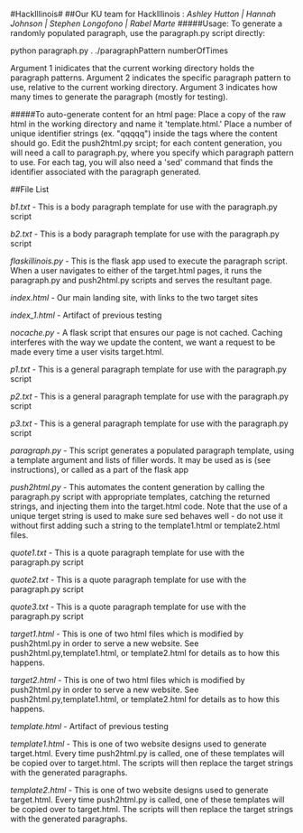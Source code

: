 #HackIllinois#
##Our KU team for HackIllinois : 
*Ashley Hutton | 
Hannah Johnson | 
Stephen Longofono | 
Rabel Marte*
#####Usage: To generate a randomly populated paragraph, use the paragraph.py script directly:

python paragraph.py . ./paragraphPattern numberOfTimes

Argument 1 inidicates that the current working directory holds the paragraph patterns.  Argument 2 indicates the specific paragraph pattern to use, relative to the current working directory.  Argument 3 indicates how many times to generate the paragraph (mostly for testing).

#####To auto-generate content for an html page:
Place a copy of the raw html in the working directory and name it 'template.html.'  Place a number of unique identifier strings (ex. "qqqqq") inside the tags where the content should go.  Edit the push2html.py srcipt; for each content generation, you will need a call to paragraph.py, where you specify which paragraph pattern to use.  For each tag, you will also need a 'sed' command that finds the identifier associated with the paragraph generated.


##File List

*b1.txt* - This is a body paragraph template for use with the paragraph.py script

*b2.txt* - This is a body paragraph template for use with the paragraph.py script

*flaskillinois.py* - This is the flask app used to execute the paragraph script.  When a user navigates to either of the target.html pages, it runs the paragraph.py and push2html.py scripts and serves the resultant page.

*index.html* - Our main landing site, with links to the two target sites

*index_1.html* - Artifact of previous testing

*nocache.py* - A flask script that ensures our page is not cached.  Caching interferes with the way we update the content, we want a request to be made every time a user visits target.html.

*p1.txt* - This is a general paragraph template for use with the paragraph.py script

*p2.txt* - This is a general paragraph template for use with the paragraph.py script

*p3.txt* - This is a general paragraph template for use with the paragraph.py script

*paragraph.py* - This script generates a populated paragraph template, using a template argument and lists of filler words.  It may be used as is (see instructions), or called as a part of the flask app

*push2html.py* - This automates the content generation by calling the paragraph.py script with appropriate templates, catching the returned strings, and injecting them into the target.html code.  Note that the use of a unique terget string is used to make sure sed behaves well - do not use it without first adding such a string to the template1.html or template2.html files.

*quote1.txt* - This is a quote paragraph template for use with the paragraph.py script

*quote2.txt* - This is a quote paragraph template for use with the paragraph.py script

*quote3.txt* - This is a quote paragraph template for use with the paragraph.py script

*target1.html* - This is one of two html files which is modified by push2html.py in order to serve a new website.  See push2html.py,template1.html, or template2.html for details as to how this happens.

*target2.html* - This is one of two html files which is modified by push2html.py in order to serve a new website.  See push2html.py,template1.html, or template2.html for details as to how this happens.

*template.html* - Artifact of previous testing

*template1.html* - This is one of two website designs used to generate target.html.  Every time push2html.py is called, one of these templates will be copied over to target.html.  The scripts will then replace the target strings with the generated paragraphs.

*template2.html* - This is one of two website designs used to generate target.html.  Every time push2html.py is called, one of these templates will be copied over to target.html.  The scripts will then replace the target strings with the generated paragraphs.
